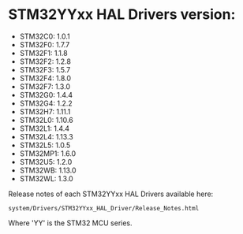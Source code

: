 # STM32YYxx HAL Drivers version:

  * STM32C0: 1.0.1
  * STM32F0: 1.7.7
  * STM32F1: 1.1.8
  * STM32F2: 1.2.8
  * STM32F3: 1.5.7
  * STM32F4: 1.8.0
  * STM32F7: 1.3.0
  * STM32G0: 1.4.4
  * STM32G4: 1.2.2
  * STM32H7: 1.11.1
  * STM32L0: 1.10.6
  * STM32L1: 1.4.4
  * STM32L4: 1.13.3
  * STM32L5: 1.0.5
  * STM32MP1: 1.6.0
  * STM32U5: 1.2.0
  * STM32WB: 1.13.0
  * STM32WL: 1.3.0

Release notes of each STM32YYxx HAL Drivers available here:

`system/Drivers/STM32YYxx_HAL_Driver/Release_Notes.html`

Where 'YY' is the STM32 MCU series.
